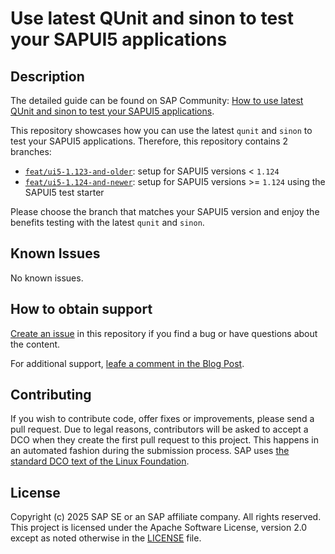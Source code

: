 <!-- # SAP-samples/repository-template

This default template for SAP Samples repositories includes files for README, LICENSE, and REUSE.toml. All repositories on github.com/SAP-samples will be created based on this template.

# Containing Files

1. The LICENSE file:
   In most cases, the license for SAP sample projects is `Apache 2.0`.

2. The REUSE.toml file:
   The [Reuse Tool](https://reuse.software/) must be used for your samples project. You can find the REUSE.toml in the project initial. Please replace the parts inside the single angle quotation marks < > by the specific information for your repository.

3. The README.md file (this file):
   Please edit this file as it is the primary description file for your project. You can find some placeholder titles for sections below.
-->

# Use latest QUnit and sinon to test your SAPUI5 applications

<!-- Please include descriptive title -->

<!--- Register repository https://api.reuse.software/register, then add REUSE badge:
[![REUSE status](https://api.reuse.software/badge/github.com/SAP-samples/REPO-NAME)](https://api.reuse.software/info/github.com/SAP-samples/REPO-NAME)
-->

## Description

The detailed guide can be found on SAP Community: [How to use latest QUnit and sinon to test your SAPUI5 applications](https://community.sap.com/t5/technology-blog-posts-by-sap/how-to-use-latest-qunit-and-sinon-to-test-your-sapui5-applications/ba-p/14156476).

This repository showcases how you can use the latest `qunit` and `sinon` to test your SAPUI5 applications.
Therefore, this repository contains 2 branches:

- [`feat/ui5-1.123-and-older`](https://github.com/SAP-samples/ui5-unit-testing-latest-qunit-sinon/tree/feat/ui5-1.123-and-older): setup for SAPUI5 versions < `1.124`
- [`feat/ui5-1.124-and-newer`](https://github.com/SAP-samples/ui5-unit-testing-latest-qunit-sinon/tree/feat/ui5-1.124-and-newer): setup for SAPUI5 versions >= `1.124` using the SAPUI5 test starter

Please choose the branch that matches your SAPUI5 version and enjoy the benefits testing with the latest `qunit` and `sinon`.

## Known Issues

No known issues.

## How to obtain support

[Create an issue](https://github.com/SAP-samples/ui5-unit-testing-latest-qunit-sinon/issues) in this repository if you find a bug or have questions about the content.

For additional support, [leafe a comment in the Blog Post](https://community.sap.com/t5/technology-blog-posts-by-sap/how-to-use-latest-qunit-and-sinon-to-test-your-sapui5-applications/ba-p/14156476).

## Contributing

If you wish to contribute code, offer fixes or improvements, please send a pull request. Due to legal reasons, contributors will be asked to accept a DCO when they create the first pull request to this project. This happens in an automated fashion during the submission process. SAP uses [the standard DCO text of the Linux Foundation](https://developercertificate.org/).

## License

Copyright (c) 2025 SAP SE or an SAP affiliate company. All rights reserved. This project is licensed under the Apache Software License, version 2.0 except as noted otherwise in the [LICENSE](LICENSE) file.
